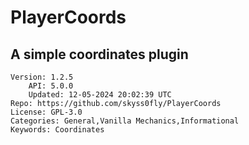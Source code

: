 # PlayerCoords
## A simple coordinates plugin
```properties
Version: 1.2.5
    API: 5.0.0
    Updated: 12-05-2024 20:02:39 UTC
Repo: https://github.com/skyss0fly/PlayerCoords
License: GPL-3.0
Categories: General,Vanilla Mechanics,Informational
Keywords: Coordinates
```